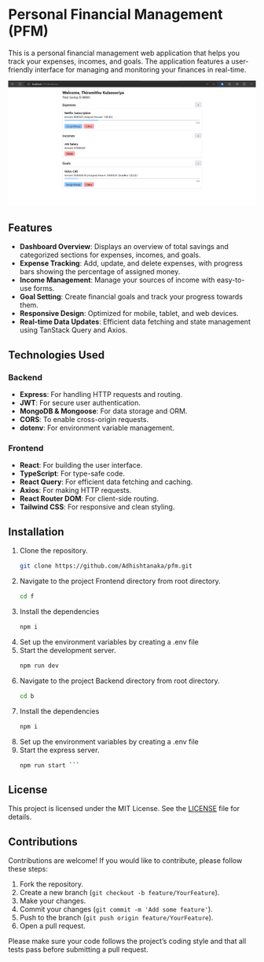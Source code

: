 # Personal Financial Management (PFM) 

This is a personal financial management web application that helps you track your expenses, incomes, and goals. The application features a user-friendly interface for managing and monitoring your finances in real-time.

![Screenshot of the dashboard with financial summary and tracking features](./screenshot.png)

## Features

- **Dashboard Overview**: Displays an overview of total savings and categorized sections for expenses, incomes, and goals.
- **Expense Tracking**: Add, update, and delete expenses, with progress bars showing the percentage of assigned money.
- **Income Management**: Manage your sources of income with easy-to-use forms.
- **Goal Setting**: Create financial goals and track your progress towards them.
- **Responsive Design**: Optimized for mobile, tablet, and web devices.
- **Real-time Data Updates**: Efficient data fetching and state management using TanStack Query and Axios.

## Technologies Used

### Backend
- **Express**: For handling HTTP requests and routing.
- **JWT**: For secure user authentication.
- **MongoDB & Mongoose**: For data storage and ORM.
- **CORS**: To enable cross-origin requests.
- **dotenv**: For environment variable management.

### Frontend
- **React**: For building the user interface.
- **TypeScript**: For type-safe code.
- **React Query**: For efficient data fetching and caching.
- **Axios**: For making HTTP requests.
- **React Router DOM**: For client-side routing.
- **Tailwind CSS**: For responsive and clean styling.

## Installation

1. Clone the repository.
   ```bash
   git clone https://github.com/Adhishtanaka/pfm.git
   ```
2. Navigate to the project Frontend directory from root directory.
   ```bash
   cd f
   ```
3. Install the dependencies
    ```bash
   npm i
   ```
4. Set up the environment variables by creating a .env file
5. Start the development server.
   ```bash
   npm run dev
   ```
6. Navigate to the project Backend directory from root directory.
    ```bash
   cd b
   ```
7. Install the dependencies
    ```bash
   npm i
   ```
8. Set up the environment variables by creating a .env file
9. Start the express server.
     ```bash
   npm run start ```
   
## License

This project is licensed under the MIT License. See the [LICENSE](LICENSE) file for details.

## Contributions

Contributions are welcome! If you would like to contribute, please follow these steps:

1. Fork the repository.
2. Create a new branch (`git checkout -b feature/YourFeature`).
3. Make your changes.
4. Commit your changes (`git commit -m 'Add some feature'`).
5. Push to the branch (`git push origin feature/YourFeature`).
6. Open a pull request.

Please make sure your code follows the project’s coding style and that all tests pass before submitting a pull request.

